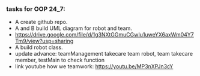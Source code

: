 ### tasks for OOP 24_7:
- A create github repo.
- A and B build UML diagram for robot and team.
- https://drive.google.com/file/d/1g3NXtGGmuCGwIu1uweYX6axWm04Y7Tm9/view?usp=sharing
- A build robot class.
- update advance: teamManagement takecare team robot, team takecare member, testMain to check function
- link youtube how we teamwork: https://youtu.be/MP3nXPJn3cY

